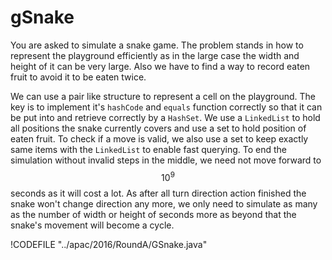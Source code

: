 # gSnake

You are asked to simulate a snake game. The problem stands in how to represent the playground efficiently
as in the large case the width and height of it can be very large. Also we have to find a way to record
eaten fruit to avoid it to be eaten twice.

We can use a pair like structure to represent a cell on the playground. The key is to implement it's
`hashCode` and `equals` function correctly so that it can be put into and retrieve correctly by a `HashSet`.
We use a `LinkedList` to hold all positions the snake currently covers and use a set to hold position of eaten
fruit. To check if a move is valid, we also use a set to keep exactly same items with the `LinkedList` to enable
fast querying. To end the simulation without invalid steps in the middle, we need not move forward to $$10^9$$ seconds
as it will cost a lot. As after all turn direction action finished the snake won't change direction any more, we
only need to simulate as many as the number of width or height of seconds more as beyond that the snake's movement
will become a cycle.

!CODEFILE "../apac/2016/RoundA/GSnake.java"
